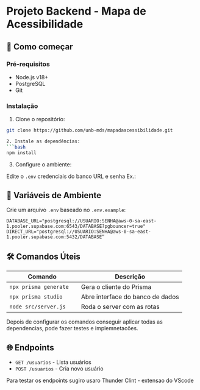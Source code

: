 # Projeto Backend - Mapa de Acessibilidade

## 🚀 Como começar

### Pré-requisitos
- Node.js v18+
- PostgreSQL
- Git

### Instalação
1. Clone o repositório:
```bash
git clone https://github.com/unb-mds/mapadaacessibilidade.git

2. Instale as dependências:
```bash
npm install
```

3. Configure o ambiente:

Edite o `.env` credenciais do banco URL e senha
Ex.:
## 🔧 Variáveis de Ambiente
Crie um arquivo `.env` baseado no `.env.example`:
```
DATABASE_URL="postgresql://USUARIO:SENHA@aws-0-sa-east-1.pooler.supabase.com:6543/DATABASE?pgbouncer=true"
DIRECT_URL="postgresql://USUARIO:SENHA@aws-0-sa-east-1.pooler.supabase.com:5432/DATABASE”
```

## 🛠 Comandos Úteis
| Comando                   | Descrição                          |
|---------------------------|------------------------------------|
| `npx prisma generate`     | Gera o cliente do Prisma           |
| `npx prisma studio    `   | Abre interface do banco de dados   |
|`node src/server.js `      | Roda o server com as rotas

Depois de configurar os comandos  conseguir aplicar todas as dependencias, pode fazer testes e implemnetacões.

## 🌐 Endpoints
- `GET /usuarios` - Lista usuários
- `POST /usuarios` - Cria novo usuário

Para testar os endpoints sugiro usaro Thunder Clint - extensao do VScode
